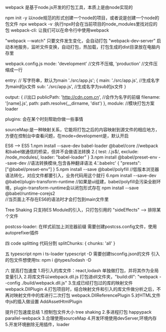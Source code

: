 webpack 是基于node.js开发的打包工具，本质上是由node实现的

npm init -y 以node规范的形式创建一个node的项目，或者说是创建一个node的包文件
npx webpack -v :执行npx时会在当前项目的node_modules里找对应的包
webpack-cli: 让我们可以在命令行中使用webpack


"webpack --watch" 只要文件发生变化，会自动打包
"webpack-dev-server" 启动本地服务，监听文件变换，自动打包，热加载，打包生成的dist目录放在电脑内存里


webpack.config.js
mode: 'development' //文件不压缩,
      'production'  //文件压缩成一行

entry: // 写字符串，默认为main
      './src/app.js';
      {
        main: './src/app.js', //生成名字为main的js文件
        sub: './src/app.js', //生成名字为sub的js文件
      }

output: { //出口
          publicPath: 'http://cdn.com.cn', //会作为名字的前缀
          filename: '[name].js',
          path: path.resolve(__dirname, 'dist')
        },
module: //模块打包方案loader

plugins: 会在某个时刻帮助你做一些事情


sourceMap:是一种映射关系，它能将打包之后的内容映射到源文件的相应地方，方便在控制台中查看问题，在mode=development是，默认开启

ES6 --> ES5
1.npm install --save-dev babel-loader @babel/core   //webpack和babel做通信的桥梁，但并不会做语法转换
2.{ test: /\.js$/, exclude: /node_modules/, loader: "babel-loader" }
3.npm install @babel/preset-env --save-dev  //语法转换模块,包含各种翻译语法
4.'.babelrc'
{
  "presets": ["@babel/preset-env"]
}
5.npm install --save @babel/polyfill  //低版本浏览器语法转化，对应文件都要引入，业务代码用这个就行
6.npm install --save-dev @babel/plugin-transform-runtime 
  //如果是ui组建，babel/polyfill会污染全剧环境，plugin-transform-runtime会以闭包形式存在
  npm install --save @babel/runtime-corejs2  
  //当页面上不存在ES6的语法时才会打包到main文件里


Tree Shaking 只支持ES Module的引入，只打包引用的
"sideEffects"  --> 排除某个文件

postcss-loader: 在样式前加上浏览器前缀 需要创建postcss.config文件，使用autoprefixer插件

四
code splitting 代码分割
splitChunks: {
    chunks: 'all'
}

五
typescript
npm i ts-loader typescript -D
需要创建tsconfig.json的文件
引入的包文件想使用ts: npm i @types/lodash -D

六
提高打包速度
1.将引入的库文件：react,lodash 单独做打包，并将其作为全局变量引入
2.将库文件以webpack.dll.js 打包进dll文件夹，"build:dll": "webpack --config ./build/webpack.dll.js"
3.生成已经打包过的库的映射文件  webpack.DllPlugin
4.打包项目时，结合映射文件和引入的库文件做分析之后，不再对映射文件中的库进行二次打包  webpack.DllReferencePlugin
5.对HTML文件中js的插入做设置  AddAssetHtmlPlugin

提升打包速度总结
1.控制包文件大小 tree shaking
2.多进程打包 happypack parallel-webpack
3.合理使用sourceMap
4.开发环境使用devServer,环境内存
5.开发环境删除无用插件，loader
